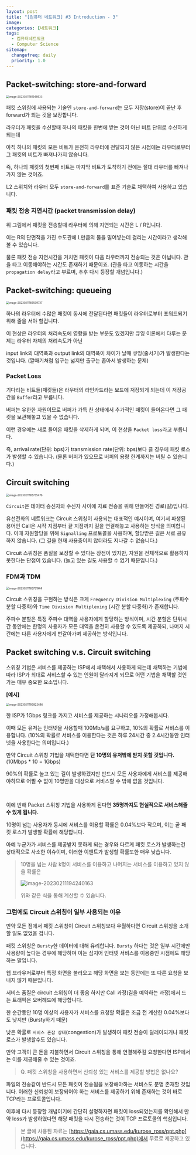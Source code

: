 ```yaml
---
layout: post
title: "[컴퓨터 네트워크] #3 Introduction - 3"
image:
categories: [네트워크]
tags: 
  - 컴퓨터네트워크
  - Computer Science
sitemap:
  changefreq: daily
  priority: 1.0
---
```


## Packet-switching: store-and-forward

<img src="https://raw.githubusercontent.com/Neph3779/Blog-Image/forUpload/img/20230211181949.png" alt="image-20230211181948933" style="zoom:50%;" />

패킷 스위칭에 사용되는 기술인 `store-and-forward`는 모두 저장(store)이 끝난 후 forward가 되는 것을 보장합니다.

라우터가 패킷을 수신할때 하나의 패킷을 한번에 받는 것이 아닌 비트 단위로 수신하게 되는데

아직 하나의 패킷의 모든 비트가 온전히 라우터에 전달되지 않은 시점에는 라우터로부터 그 패킷의 비트가 빠져나가지 않습니다. 

즉, 하나의 패킷의 첫번째 비트는 마지막 비트가 도착하기 전에는 절대 라우터를 빠져나가지 않는 것이죠.

L2 스위치와 라우터 모두 `store-and-forward`를 표준 기술로 채택하여 사용하고 있습니다.

### 패킷 전송 지연시간 (packet transmission delay)

위 그림에서 패킷을 전송할때 라우터에 의해 지연되는 시간은  L / R입니다.

이는 R의 단면적을 가진 수도관에 L만큼의 물을 밀어넣는데 걸리는 시간이라고 생각해볼 수 있습니다.

물론 패킷 전송 지연시간을 거치면 패킷이 다음 라우터까지 전송되는 것은 아닙니다. 관을 타고 이동해야하는 시간도 존재하기 때문이죠. (관을 타고 이동하는 시간을 `propagation delay`라고 부르며, 추후 다시 등장할 개념입니다.)



## Packet-switching: queueing

<img src="https://raw.githubusercontent.com/Neph3779/Blog-Image/forUpload/img/20230211183539.png" alt="image-20230211183539737" style="zoom:50%;" />

하나의 라우터에 수많은 패킷이 동시에 전달된다면 패킷들이 라우터로부터 포워드되기 위해 줄을 서야 할겁니다.

이 현상은 라우터의 처리속도에 영향을 받는 부분도 있겠지만 큐잉 이론에서 다루는 문제는 라우터 자체의 처리속도가 아닌

input link의 대역폭과 output link의 대역폭이 차이가 날때 큐잉(줄서기)가 발생한다는 것입니다. (깔때기처럼 입구는 넓지만 출구는 좁아서 발생하는 문제)

### Packet Loss

기다리는 비트들(패킷들)은 라우터의 라인카드라는 보드에 저장되게 되는데 이 저장공간을 `Buffer`라고 부릅니다.

버퍼는 유한한 자원이므로 버퍼가 가득 찬 상태에서 추가적인 패킷이 들어온다면 그 패킷을 보관해놓고 있을 수 없습니다.

이런 경우에는 새로 들어온 패킷을 삭제하게 되며, 이 현상을 `Packet loss`라고 부릅니다.

즉, arrival rate(단위: bps)가 transmission rate(단위: bps)보다 클 경우에 패킷 로스가 발생할 수 있습니다. (물론 버퍼가 있으므로 버퍼의 용량 한계까지는 버틸 수 있습니다.)



## Circuit switching

<img src="https://raw.githubusercontent.com/Neph3779/Blog-Image/forUpload/img/20230211185735.png" alt="image-20230211185735476" style="zoom:50%;" />

`Circuit`은 데이터 송신자와 수신자 사이에 자료 전송을 위해 만들어진 경로(길)입니다.

유선전화의 네트워크는 Circuit 스위칭이 사용되는 대표적인 예시이며, 여기서 파생된 용어인 Call은 시작 지점부터 끝 지점까지 길을 연결해놓고 사용하는 방식을 의미합니다. 이때 자원할당을 위해 `Signalling` 프로토콜을 사용하며, 할당받은 길은 서로 공유하지 않습니다. (그 길을 현재 사용중이지 않더라도 지나갈 수 없습니다.)

Circuit 스위칭은 품질을 보장할 수 있다는 장점이 있지만, 자원을 전체적으로 활용하지 못한다는 단점이 있습니다. (놀고 있는 길도 사용할 수 없기 때문입니다.)

### FDM과 TDM

<img src="https://raw.githubusercontent.com/Neph3779/Blog-Image/forUpload/img/20230211185751.png" alt="image-20230211185751944" style="zoom:50%;" />

Circuit 스위칭을 구현하는 방식은 크게 `Frequency Division Multiplexing` (주파수 분할 다중화)와 `Time Division Multiplexing` (시간 분할 다중화)가 존재합니다.

주파수 분할은 특정 주파수 대역을 사용자에게 할당하는 방식이며, 시간 분할은 단위시간 동안에는 한명의 사용자가 모든 대역을 온전히 사용할 수 있도록 제공하되, 나머지 시간에는 다른 사용자에게 번갈아가며 제공하는 방식입니다.



## Packet switching v.s. Circuit switching

스위칭 기법은 서비스를 제공하는 ISP에서 채택해서 사용하게 되는데 채택하는 기법에 따라 ISP가 최대로 서비스할 수 있는 인원이 달라지게 되므로 어떤 기법을 채택할 것인가는 매우 중요한 요소입니다.

**[예시]**

<img src="https://raw.githubusercontent.com/Neph3779/Blog-Image/forUpload/img/20230211193822.png" alt="image-20230211193822446" style="zoom:50%;" />

한 ISP가 1Gbps 링크를 가지고 서비스를 제공하는 시나리오를 가정해봅시다.

이때 모든 유저는 인터넷을 사용할때 100Mb/s를 요구하고, 10%의 확률로 서비스를 이용합니다. (10%의 확률로 서비스를 이용한다는 것은 하루 24시간 중 2.4시간동안 인터넷을 사용한다는 의미입니다.)

만약 Circuit 스위칭 기법을 채택한다면 **단 10명의 유저밖에 받지 못할 것입니다.** (10Mbps * 10 = 1Gbps)

90%의 확률로 놀고 있는 길이 발생하겠지만 반드시 모든 사용자에게 서비스를 제공해야하므로 어쩔 수 없이 10명만을 대상으로 서비스할 수 밖에 없을 것입니다.

<br/> 

이에 반해 Packet 스위칭 기법을 사용하게 된다면 **35명까지도 현실적으로 서비스해줄 수 있게 됩니다.**

10명이 넘는 사용자가 동시에 서비스를 이용할 확률은 0.04%보다 작으며, 이는 곧 패킷 로스가 발생할 확률에 해당합니다.

아예 누군가가 서비스를 제공받지 못하게 되는 경우와 다르게 패킷 로스가 발생하는건 상대적으로 사소한 이슈이며, 이러한 이벤트가 발생할 확률또한 매우  낮습니다.

> 10명을 넘는 사람 k명이 서비스를 이용하고 나머지는 서비스를 이용하고 있지 않을 확률은
>
> ![image-20230211194240163](https://raw.githubusercontent.com/Neph3779/Blog-Image/forUpload/img/20230211194240.png)
>
> 위와 같은 식을 통해 계산할 수 있습니다.

### 그럼에도 Circuit 스위칭이 일부 사용되는 이유

만약 모든 점에서 패킷 스위칭이 Circuit 스위칭보다 우월하다면 Circuit 스위칭을 소개할 일도 없었을 겁니다.

패킷 스위칭은 `Bursty`한 데이터에 대해 유리합니다. `Bursty` 하다는 것은 일부 시간에만 사용량이 높다는 경우에 해당하며 이는 심지어 인터넷 서비스를 이용중인 시점에도 해당하는 말입니다.

웹 브라우저로부터 특정 화면을 불러오고 해당 화면을 보는 동안에는 또 다른 요청을 보내지 않기 때문입니다.

서비스 품질은 circuit 스위칭이 더 좋음 하지만 Call 과정(길을 예약하는 과정)에서 드는 트래픽은 오버헤드에 해당합니다.

한 순간동안 10명 이상의 사용자가 서비스를 요청할 확률은 조금 전 계산한 0.04%보다도 낮지만 (Bursty하기 때문)

낮은 확률로 `서비스 혼잡 상태`(congestion)가 발생하여 패킷 전송이 딜레이되거나 패킷 로스가 발생할수도 있습니다.

만약 고객이 큰 돈을 지불하면서 Circuit 스위칭을 통해 연결해주길 요청한다면 ISP에서는 이를 제공해줄 수 있는 것이죠.



> Q. 패킷 스위칭을 사용하면서 신뢰성 있는 서비스를 제공할 방법은 없나요?

파일의 전송같이 반드시 모든 패킷이 전송됨을 보장해야하는 서비스도 분명 존재할 것입니다. 이러한 신뢰성이 보장되어야 하는 서비스를 제공하기 위해 존재하는 것이 바로 TCP라는 프로토콜입니다.

이후에 다시 등장할 개념이기에 간단히 설명하자면 패킷이 loss되었는지를 확인해서 만약 loss가 발생하였다면 해당 패킷을 다시 전송하는 것이 TCP 프로토콜의 핵심입니다.

> 본 글에 사용된 자료는 [https://gaia.cs.umass.edu/kurose_ross/ppt.php](https://gaia.cs.umass.edu/kurose_ross/ppt.php)에서 무료로 제공하고 있습니다.
